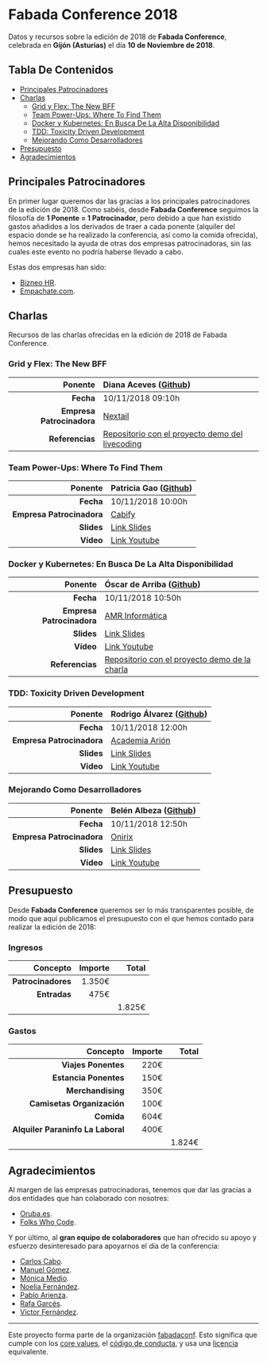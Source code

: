 # Fabada Conference 2018

Datos y recursos sobre la edición de 2018 de **Fabada Conference**, celebrada en **Gijón (Asturias)** el día **10 de Noviembre de 2018**.

## Tabla De Contenidos

- [Principales Patrocinadores](#principales-patrocinadores)
- [Charlas](#charlas)
    * [Grid y Flex: The New BFF](#grid-y-flex-the-new-bff)
    * [Team Power-Ups: Where To Find Them](#team-power-ups-where-to-find-them)
    * [Docker y Kubernetes: En Busca De La Alta Disponibilidad](#docker-y-kubernetes-en-busca-de-la-alta-disponibilidad)
    * [TDD: Toxicity Driven Development](#tdd-toxicity-driven-development)
    * [Mejorando Como Desarrolladores](#mejorando-como-desarrolladores)
- [Presupuesto](#presupuesto)
- [Agradecimientos](#agradecmientos)

## Principales Patrocinadores

En primer lugar queremos dar las gracias a los principales patrocinadores de la edición de 2018. Como sabéis, desde **Fabada Conference** seguimos la filosofía de **1 Ponente = 1 Patrocinador**, pero debido a que han existido gastos añadidos a los derivados de traer a cada ponente (alquiler del espacio donde se ha realizado la conferencia, así como la comida ofrecida), hemos necesitado la ayuda de otras dos empresas patrocinadoras, sin las cuales este evento no podría haberse llevado a cabo.

Estas dos empresas han sido:

* [Bizneo HR](https://www.bizneo.com/).
* [Empachate.com](https://www.empachate.com/).

## Charlas

Recursos de las charlas ofrecidas en la edición de 2018 de Fabada Conference.

### Grid y Flex: The New BFF

| **Ponente** | Diana Aceves ([Github](https://github.com/dianaaceves)) |
|---:|:---|
| **Fecha** | 10/11/2018 09:10h |
| **Empresa Patrocinadora** | [Nextail](http://nextail.co) |
| **Referencias** | [Repositorio con el proyecto demo del livecoding](https://github.com/dianaaceves/fabadaconf) |

### Team Power-Ups: Where To Find Them

| **Ponente** | Patricia Gao ([Github](https://github.com/patriciagao)) |
|---:|:---|
| **Fecha** | 10/11/2018 10:00h |
| **Empresa Patrocinadora** | [Cabify](https://cabify.com) |
| **Slides** | [Link Slides](https://github.com/fabadaconf/archivos/blob/master/2018/files/team_power_ups.pdf) |
| **Vídeo** | [Link Youtube](https://www.youtube.com/watch?v=0EYatvEtqjs) |

### Docker y Kubernetes: En Busca De La Alta Disponibilidad

| **Ponente** | Óscar de Arriba ([Github](https://github.com/odarriba)) |
|---:|:---|
| **Fecha** | 10/11/2018 10:50h |
| **Empresa Patrocinadora** | [AMR Informática](http://tienda.amr.es/) |
| **Slides** | [Link Slides](https://github.com/fabadaconf/archivos/blob/master/2018/files/docker_y_kubernetes.pdf) |
| **Vídeo** | [Link Youtube](https://youtu.be/bF4ksIksJoM) |
| **Referencias** | [Repositorio con el proyecto demo de la charla](https://github.com/odarriba/fabadaconf-demo) |

### TDD: Toxicity Driven Development

| **Ponente** | Rodrigo Álvarez ([Github](https://github.com/papipo)) |
|---:|:---|
| **Fecha** | 10/11/2018 12:00h |
| **Empresa Patrocinadora** | [Academia Arión](https://www.facebook.com/arionacademiagijon) |
| **Slides** | [Link Slides](https://github.com/fabadaconf/archivos/blob/master/2018/files/tdd.pdf) |
| **Vídeo** | [Link Youtube](https://www.youtube.com/watch?v=oKVq7rHQ_-o) |

### Mejorando Como Desarrolladores

| **Ponente** | Belén Albeza ([Github](https://github.com/belen-albeza)) |
|---:|:---|
| **Fecha** | 10/11/2018 12:50h |
| **Empresa Patrocinadora** | [Onirix](https://www.neosentec.com/productos/onirix-plataforma-realidad-aumentada/) |
| **Slides** | [Link Slides](https://github.com/fabadaconf/archivos/blob/master/2018/files/improving_as_developers.pdf) |
| **Vídeo** | [Link Youtube](https://www.youtube.com/watch?v=e1QwyaKlpZw) |

## Presupuesto

Desde **Fabada Conference** queremos ser lo más transparentes posible, de modo que aquí publicamos el presupuesto con el que hemos contado para realizar la edición de 2018:

### Ingresos

| **Concepto** | **Importe** | **Total** |
|---:|---:|---:|
| **Patrocinadores** | 1.350€ | |
| **Entradas** | 475€ | |
| | | 1.825€ |

### Gastos

| **Concepto** | **Importe** | **Total** |
|---:|---:|---:|
| **Viajes Ponentes** | 220€ | |
| **Estancia Ponentes** | 150€ | |
| **Merchandising** | 350€ | |
| **Camisetas Organización** | 100€ | |
| **Comida** | 604€ | |
| **Alquiler Paraninfo La Laboral** | 400€ | |
| | | 1.824€ |

## Agradecimientos

Al margen de las empresas patrocinadoras, tenemos que dar las gracias a dos entidades que han colaborado con nosotres:

* [Oruba.es](https://www.oruba.es/).
* [Folks Who Code](https://folkswhocode.org/).

Y por último, al **gran equipo de colaboradores** que han ofrecido su apoyo y esfuerzo desinteresado para apoyarnos el día de la conferencia:

* [Carlos Cabo](https://twitter.com/putuko).
* [Manuel Gómez](https://twitter.com/tasug0).
* [Mónica Medio](https://twitter.com/copihi).
* [Noelia Fernández](https://twitter.com/noeliaena).
* [Pablo Arienza](https://www.facebook.com/parienza).
* [Rafa Garcés](https://twitter.com/rafagarces).
* [Victor Fernández](https://twitter.com/vifergo).

----------------------------

Este proyecto forma parte de la organización [fabadaconf](https://github.com/fabadaconf).
Esto significa que cumple con los [core values](https://github.com/fabadaconf/base/blob/master/files/VALUES.md), el [código de conducta](https://github.com/fabadaconf/base/blob/master/files/CODE_OF_CONDUCT.md), y usa una [licencia](https://github.com/fabadaconf/base/blob/master/files/LICENSE) equivalente.
